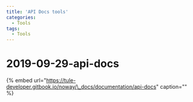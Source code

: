 ```yaml
---
title: 'API Docs tools'
categories:
  - Tools
tags:
  - Tools
---
```


# 2019-09-29-api-docs

{% embed url="https://tule-developer.gitbook.io/noway/\_docs/documentation/api-docs" caption="" %}

